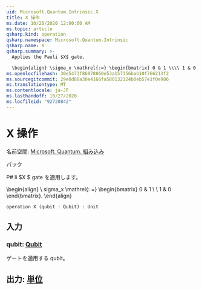 ```yaml
---
uid: Microsoft.Quantum.Intrinsic.X
title: X 操作
ms.date: 10/26/2020 12:00:00 AM
ms.topic: article
qsharp.kind: operation
qsharp.namespace: Microsoft.Quantum.Intrinsic
qsharp.name: X
qsharp.summary: >-
  Applies the Pauli $X$ gate.

  \begin{align} \sigma_x \mathrel{:=} \begin{bmatrix} 0 & 1 \\\\ 1 & 0 \end{bmatrix}. \end{align}
ms.openlocfilehash: 30e5473f86078860e53a157356bab10f766213f2
ms.sourcegitcommit: 29e0d88a30e4166fa580132124b0eb57e1f0e986
ms.translationtype: MT
ms.contentlocale: ja-JP
ms.lasthandoff: 10/27/2020
ms.locfileid: "92720842"
---
```

# <a name="x-operation"></a>X 操作

名前空間: [Microsoft. Quantum. 組み込み](xref:Microsoft.Quantum.Intrinsic)

パック [](https://nuget.org/packages/)


P# li $X $ gate を適用します。

\begin{align} \ sigma_x \mathrel{: =} \begin{bmatrix} 0 & 1 \\ \\ 1 & 0 \end{bmatrix}.
\end{align}

```qsharp
operation X (qubit : Qubit) : Unit
```


## <a name="input"></a>入力

### <a name="qubit--qubit"></a>qubit: [Qubit](xref:microsoft.quantum.lang-ref.qubit)

ゲートを適用する qubit。



## <a name="output--unit"></a>出力: [単位](xref:microsoft.quantum.lang-ref.unit)

